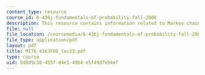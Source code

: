 ```yaml
---
content_type: resource
course_id: 6-436j-fundamentals-of-probability-fall-2008
description: This resource contains information related to Markov chains II.
file: null
file_location: /coursemedia/6-436j-fundamentals-of-probability-fall-2008/5d8d9c30455fd4e149b4e5f49d7e94ef_MIT6_436JF08_lec23.pdf
file_type: application/pdf
layout: pdf
title: MIT6_436JF08_lec23.pdf
type: course
uid: 5d8d9c30-455f-d4e1-49b4-e5f49d7e94ef
---
```

